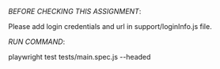 *BEFORE CHECKING THIS ASSIGNMENT*:

Please add login credentials and url in support/loginInfo.js file.

*RUN COMMAND*: 

playwright test tests/main.spec.js  --headed
